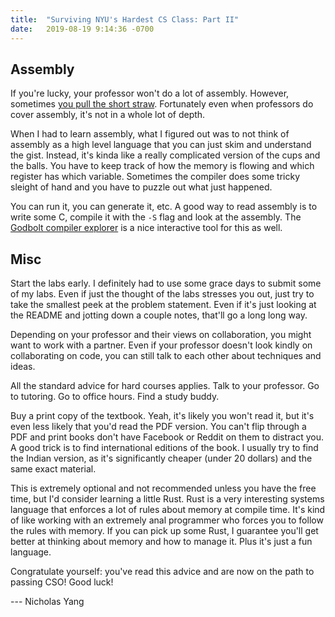 ```yaml
---
title:  "Surviving NYU's Hardest CS Class: Part II"
date:   2019-08-19 9:14:36 -0700
---
```



## Assembly

If you're lucky, your professor won't do a lot of assembly. However,
sometimes [you pull the short
straw](https://www.youtube.com/watch?v=kVHJc26t3Gc&feature=youtu.be&t=40). Fortunately
even when professors do cover assembly, it's not in a whole lot of
depth.

When I had to learn assembly, what I figured out was to not think of
assembly as a high level language that you can just skim and
understand the gist. Instead, it's kinda like a really complicated
version of the cups and the balls. You have to keep track of how the
memory is flowing and which register has which variable. Sometimes the
compiler does some tricky sleight of hand and you have to puzzle out
what just happened. 

 You can run it, you can generate it, etc. A good way
to read assembly is to write some C, compile it with the `-S` flag and
look at the assembly. The [Godbolt compiler
explorer](https://godbolt.org/) is a nice interactive tool for this as
well.


## Misc

Start the labs early. I definitely had to use some grace days to
submit some of my labs. Even if just the thought of the labs stresses
you out, just try to take the smallest peek at the problem
statement. Even if it's just looking at the README and jotting down a
couple notes, that'll go a long long way.

Depending on your professor and their views on collaboration, you
might want to work with a partner. Even if your professor doesn't look
kindly on collaborating on code, you can still talk to each other
about techniques and ideas.

All the standard advice for hard courses applies. Talk to your
professor. Go to tutoring. Go to office hours. Find a study buddy.

Buy a print copy of the textbook. Yeah, it's likely you won't read it,
but it's even less likely that you'd read the PDF version. You can't
flip through a PDF and print books don't have Facebook or Reddit on
them to distract you. A good trick is to find international editions
of the book. I usually try to find the Indian version, as it's
significantly cheaper (under 20 dollars) and the same exact material.

This is extremely optional and not recommended unless you have the
free time, but I'd consider learning a little Rust. Rust is a very
interesting systems language that enforces a lot of rules about memory
at compile time. It's kind of like working with an extremely anal
programmer who forces you to follow the rules with memory. If you can
pick up some Rust, I guarantee you'll get better at thinking about
memory and how to manage it. Plus it's just a fun language.

Congratulate yourself: you've read this advice and are now on the path
to passing CSO! Good luck!


--- Nicholas Yang
